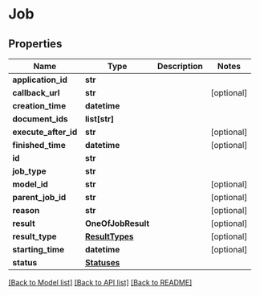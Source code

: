 # Job

## Properties
Name | Type | Description | Notes
------------ | ------------- | ------------- | -------------
**application_id** | **str** |  | 
**callback_url** | **str** |  | [optional] 
**creation_time** | **datetime** |  | 
**document_ids** | **list[str]** |  | 
**execute_after_id** | **str** |  | [optional] 
**finished_time** | **datetime** |  | [optional] 
**id** | **str** |  | 
**job_type** | **str** |  | 
**model_id** | **str** |  | [optional] 
**parent_job_id** | **str** |  | [optional] 
**reason** | **str** |  | [optional] 
**result** | **OneOfJobResult** |  | [optional] 
**result_type** | [**ResultTypes**](ResultTypes.md) |  | [optional] 
**starting_time** | **datetime** |  | [optional] 
**status** | [**Statuses**](Statuses.md) |  | 

[[Back to Model list]](../README.md#documentation-for-models) [[Back to API list]](../README.md#documentation-for-api-endpoints) [[Back to README]](../README.md)

